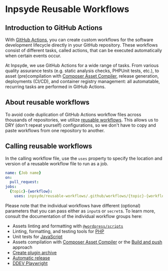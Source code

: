 # Inpsyde Reusable Workflows

## Introduction to GitHub Actions

With [GitHub Actions](https://github.com/features/actions), you can create custom workflows for the
software development lifecycle directly in your GitHub repository. These workflows consist of
different tasks, called actions, that can be executed automatically when certain events occur.

At Inpsyde, we use GitHub Actions for a wide range of tasks. From various quality assurance tests
(e.g. static analysis checks, PHPUnit tests, etc.), to asset (pre)compilation
with [Composer Asset Compiler](https://github.com/inpsyde/composer-asset-compiler), release
generation, deployments (CI/CD), and container registry management: all automatable, recurring tasks
are performed in GitHub Actions.

## About reusable workflows

To avoid code duplication of GitHub Actions workflow files across thousands of repositories, we
utilize [reusable workflows](https://docs.github.com/en/actions/using-workflows/reusing-workflows).
This allows us to DRY (don't repeat yourself) configurations, so we don't have to copy and paste
workflows from one repository to another.

## Calling reusable workflows

In the calling workflow file, use the `uses` property to specify the location and version of a
reusable workflow file to run as a job.

```yml
name: {Job name}
on:
  pull_request:
jobs:
  {topic}-{workflow}:
    uses: inpsyde/reusable-workflows/.github/workflows/{topic}-{workflow}.yml@main
```

Please note that the individual workflows have different (optional) parameters that you can pass
either as `input`s or `secret`s. To learn more, consult the documentation of the individual workflow
groups here:

* Assets linting and formatting with [`@wordpress/scripts`](./docs/wp-scripts.md)
* Linting, formatting, and testing tools for [PHP](./docs/php.md)
* Unit tests for [JavaScript](./docs/js.md)
* Assets compilation with [Composer Asset Compiler](./docs/assets-compilation.md) or
  the [Build and push](./docs/build-and-push-assets.md) approach
* [Create plugin archive](./docs/archive-creation.md)
* [Automatic release](./docs/automatic-release.md)
* [DDEV Playwright](./docs/ddev-playwright.md)
